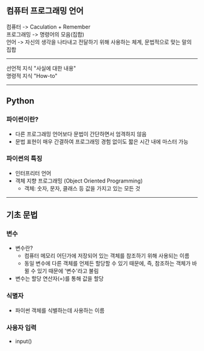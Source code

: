 ## 컴퓨터 프로그래밍 언어

컴퓨터 -> Caculation + Remember <br>
프로그래밍 -> 명령어의 모음(집합) <br>
언어 -> 자신의 생각을 나타내고 전달하기 위해 사용하는 체계, 문법적으로 맞는 말의 집합

---

선언적 지식 "사실에 대한 내용" <br>
명령적 지식 "How-to"

---

## Python

### 파이썬이란?

- 다른 프로그래밍 언어보다 문법이 간단하면서 엄격하지 않음
- 문법 표현이 매우 간결하여 프로그래밍 경험 없이도 짧은 시간 내에 마스터 가능

### 파이썬의 특징

- 인터프리터 언어
- 객체 지향 프로그래밍 (Object Oriented Programming)
  - 객체: 숫자, 문자, 클래스 등 값을 가지고 있는 모든 것

---

## 기초 문법

### 변수

- 변수란?
  - 컴퓨터 메모리 어딘가에 저장되어 있는 객체를 참조하기 위해 사용되는 이름
  - 동일 변수에 다른 객체를 언제든 할당할 수 있기 때문에, 즉, 참조하는 객체가 바뀔 수 있기 때문에 '변수'라고 불림
- 변수는 할당 연산자(=)를 통해 값을 할당

### 식별자

- 파이썬 객체를 식별하는데 사용하는 이름

### 사용자 입력

- input()
